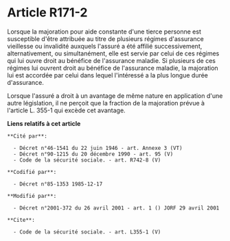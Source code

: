# Article R171-2

Lorsque la majoration pour aide constante d'une tierce personne est susceptible d'être attribuée au titre de plusieurs
régimes d'assurance vieillesse ou invalidité auxquels l'assuré a été affilié successivement, alternativement, ou
simultanément, elle est servie par celui de ces régimes qui lui ouvre droit au bénéfice de l'assurance maladie. Si plusieurs
de ces régimes lui ouvrent droit au bénéfice de l'assurance maladie, la majoration lui est accordée par celui dans lequel
l'intéressé a la plus longue durée d'assurance.

Lorsque l'assuré a droit à un avantage de même nature en application d'une autre législation, il ne perçoit que la fraction
de la majoration prévue à l'article L. 355-1 qui excède cet avantage.

**Liens relatifs à cet article**

	**Cité par**:

	  - Décret n°46-1541 du 22 juin 1946 - art. Annexe 3 (VT)
	  - Décret n°90-1215 du 20 décembre 1990 - art. 95 (V)
	  - Code de la sécurité sociale. - art. R742-8 (V)

	**Codifié par**:

	  - Décret n°85-1353 1985-12-17

	**Modifié par**:

	  - Décret n°2001-372 du 26 avril 2001 - art. 1 () JORF 29 avril 2001

	**Cite**:

	  - Code de la sécurité sociale. - art. L355-1 (V)
